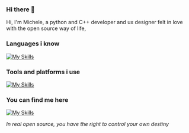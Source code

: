 ### Hi there 👋

Hi, I'm Michele, a python and C++ developer and ux designer felt in love with the open source way of life, 

### Languages i know
[![My Skills](https://skillicons.dev/icons?i=python,cpp,bash,md)](https://skillicons.dev)

### Tools and platforms i use
[![My Skills](https://skillicons.dev/icons?i=neovim,git,github,docker,figma,arduino)](https://skillicons.dev)

### You can find me here
[![My Skills](https://skillicons.dev/icons?i=mastodon)](https://skillicons.dev)


*In real open source, you have the right to control your own destiny*
<!--
**HackingTheMachine/hackingthemachine** is a ✨ _special_ ✨ repository because its `README.md` (this file) appears on your GitHub profile.

Here are some ideas to get you started:

- 🔭 I’m currently working on ...
- 🌱 I’m currently learning ...
- 👯 I’m looking to collaborate on ...
- 🤔 I’m looking for help with ...
- 💬 Ask me about ...
- 📫 How to reach me: ...
- 😄 Pronouns: ...
- ⚡ Fun fact: ...
-->
